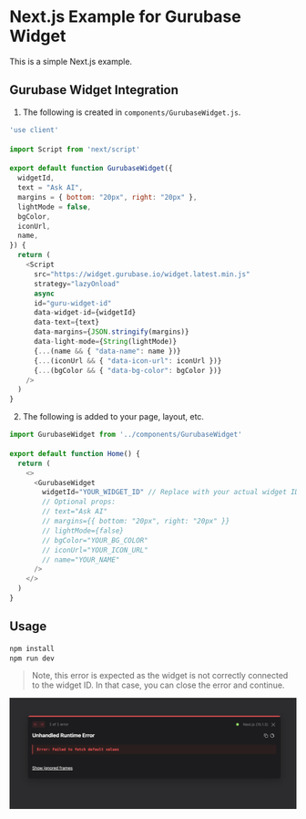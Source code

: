# Next.js Example for Gurubase Widget

This is a simple Next.js example.

## Gurubase Widget Integration

1. The following is created in `components/GurubaseWidget.js`.

```js
'use client'

import Script from 'next/script'

export default function GurubaseWidget({
  widgetId,
  text = "Ask AI",
  margins = { bottom: "20px", right: "20px" },
  lightMode = false,
  bgColor,
  iconUrl,
  name,
}) {
  return (
    <Script
      src="https://widget.gurubase.io/widget.latest.min.js"
      strategy="lazyOnload"
      async
      id="guru-widget-id"
      data-widget-id={widgetId}
      data-text={text}
      data-margins={JSON.stringify(margins)}
      data-light-mode={String(lightMode)}
      {...(name && { "data-name": name })}
      {...(iconUrl && { "data-icon-url": iconUrl })}
      {...(bgColor && { "data-bg-color": bgColor })}
    />
  )
}
```

2. The following is added to your page, layout, etc.

```js
import GurubaseWidget from '../components/GurubaseWidget'

export default function Home() {
  return (
    <>
      <GurubaseWidget 
        widgetId="YOUR_WIDGET_ID" // Replace with your actual widget ID
        // Optional props:
        // text="Ask AI"
        // margins={{ bottom: "20px", right: "20px" }}
        // lightMode={false}
        // bgColor="YOUR_BG_COLOR"
        // iconUrl="YOUR_ICON_URL"
        // name="YOUR_NAME"
      />
    </>
  )
}
```

## Usage

```bash
npm install
npm run dev
```

> Note, this error is expected as the widget is not correctly connected to the widget ID. In that case, you can close the error and continue.

![alt text](image.png)